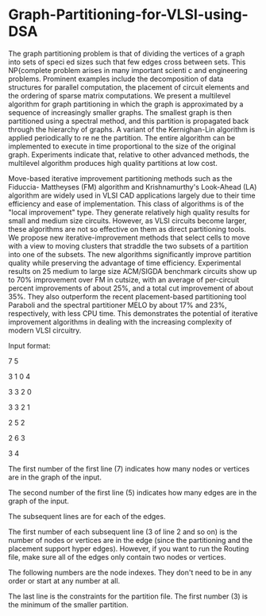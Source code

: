 # Graph-Partitioning-for-VLSI-using-DSA

The graph partitioning problem is that of dividing the vertices of a graph into sets of speci ed sizes such that few edges cross between sets. This NP{complete problem arises in many important scienti c and engineering problems. Prominent examples include the decomposition of data structures for parallel computation, the placement of circuit elements and the ordering of sparse matrix computations. We present a multilevel algorithm for graph partitioning in which the graph is approximated by a sequence of increasingly smaller graphs. The smallest graph is then partitioned using a spectral method, and this partition is propagated back through the hierarchy of graphs. A variant of the Kernighan-Lin algorithm is applied periodically to re ne the partition. The entire algorithm can be implemented to execute in time proportional to the size of the original graph. Experiments indicate that, relative to other advanced methods, the multilevel algorithm produces high quality partitions at low cost. 

Move-based iterative improvement partitioning methods such as the Fiduccia- Mattheyses (FM) algorithm and Krishnamurthy's Look-Ahead (LA) algorithm are widely used in VLSI CAD applications largely due to their time efficiency and ease of implementation. This class of algorithms is of the "local improvement" type. They generate relatively high quality results for small and medium size circuits. However, as VLSI circuits become larger, these algorithms are not so effective on them as direct partitioning tools. We propose new iterative-improvement methods that select cells to move with a view to moving clusters that straddle the two subsets of a partition into one of the subsets. The new algorithms significantly improve partition quality while preserving the advantage of time efficiency. Experimental results on 25 medium to large size ACM/SIGDA benchmark circuits show up to 70% improvement over FM in cutsize, with an average of per-circuit percent improvements of about 25%, and a total cut improvement of about 35%. They also outperform the recent placement-based partitioning tool Paraboli and the spectral partitioner MELO by about 17% and 23%, respectively, with less CPU time. This demonstrates the potential of iterative improvement algorithms in dealing with the increasing complexity of modern VLSI circuitry.





Input format:

7 5

3 1 0 4

3 3 2 0

3 3 2 1

2 5 2

2 6 3

3 4

The first number of the first line (7) indicates how many nodes or vertices are in the graph of the input.

The second number of the first line (5) indicates how many edges are in the graph of the input.

The subsequent lines are for each of the edges.

The first number of each subsequent line (3 of line 2 and so on) is the number of nodes or vertices are in the edge (since the partitioning and the placement support hyper edges). However, if you want to run the Routing file, make sure all of the edges only contain two nodes or vertices.

The following numbers are the node indexes. They don't need to be in any order or start at any number at all.

The last line is the constraints for the partition file. The first number (3) is the minimum of the smaller partition.
